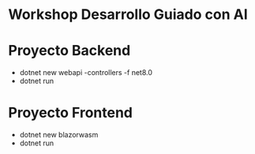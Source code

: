 # Workshop Desarrollo Guiado con AI

# Proyecto Backend

* dotnet new webapi -controllers -f net8.0
* dotnet run

# Proyecto Frontend

* dotnet new blazorwasm
* dotnet run
